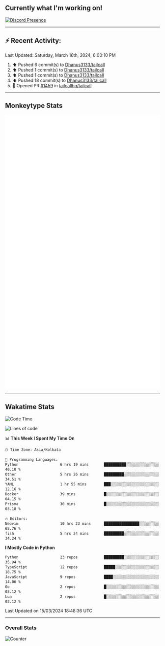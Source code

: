 ## Currently what I'm working on!
[![Discord Presence](https://lanyard.cnrad.dev/api/534981034400284712)](https://discord.com/users/534981034400284712)

---

## :zap: Recent Activity:
<!--RECENT_ACTIVITY:last_update-->
Last Updated: Saturday, March 16th, 2024, 6:00:10 PM
<!--RECENT_ACTIVITY:last_update_end-->
<!--RECENT_ACTIVITY:start-->
1. ⬆️ Pushed 6 commit(s) to [Dhanus3133/tailcall](https://github.com/Dhanus3133/tailcall)<br>
2. ⬆️ Pushed 1 commit(s) to [Dhanus3133/tailcall](https://github.com/Dhanus3133/tailcall)<br>
3. ⬆️ Pushed 1 commit(s) to [Dhanus3133/tailcall](https://github.com/Dhanus3133/tailcall)<br>
4. ⬆️ Pushed 18 commit(s) to [Dhanus3133/tailcall](https://github.com/Dhanus3133/tailcall)<br>
5. 💪 Opened PR [#1459](https://github.com/tailcallhq/tailcall/pull/1459) in [tailcallhq/tailcall](https://github.com/tailcallhq/tailcall)<br>
<!--RECENT_ACTIVITY:end-->

---

## Monkeytype Stats
<a href="https://monkeytype.com/profile/dhanus">
  <img src="https://raw.githubusercontent.com/Dhanus3133/Dhanus3133/monkeytype/monkeytype-lbpb.svg" alt="Monkeytype Profile" />
</a>

---

## Wakatime Stats
<!--START_SECTION:waka-->
![Code Time](http://img.shields.io/badge/Code%20Time-1%2C708%20hrs%2031%20mins-blue)

![Lines of code](https://img.shields.io/badge/From%20Hello%20World%20I%27ve%20Written-4.9%20million%20lines%20of%20code-blue)

📊 **This Week I Spent My Time On** 

```text
🕑︎ Time Zone: Asia/Kolkata

💬 Programming Languages: 
Python                   6 hrs 19 mins       ██████████░░░░░░░░░░░░░░░   40.10 % 
Other                    5 hrs 26 mins       █████████░░░░░░░░░░░░░░░░   34.51 % 
YAML                     1 hr 55 mins        ███░░░░░░░░░░░░░░░░░░░░░░   12.16 % 
Docker                   39 mins             █░░░░░░░░░░░░░░░░░░░░░░░░   04.15 % 
Prisma                   30 mins             █░░░░░░░░░░░░░░░░░░░░░░░░   03.18 % 

🔥 Editors: 
Neovim                   10 hrs 23 mins      ████████████████░░░░░░░░░   65.76 % 
fish                     5 hrs 24 mins       █████████░░░░░░░░░░░░░░░░   34.24 % 
```

**I Mostly Code in Python** 

```text
Python                   23 repos            █████████░░░░░░░░░░░░░░░░   35.94 % 
TypeScript               12 repos            █████░░░░░░░░░░░░░░░░░░░░   18.75 % 
JavaScript               9 repos             ████░░░░░░░░░░░░░░░░░░░░░   14.06 % 
Go                       2 repos             █░░░░░░░░░░░░░░░░░░░░░░░░   03.12 % 
Lua                      2 repos             █░░░░░░░░░░░░░░░░░░░░░░░░   03.12 % 
```




 Last Updated on 15/03/2024 18:48:36 UTC
<!--END_SECTION:waka-->
---

### Overall Stats

<img src="https://moe-counter.glitch.me/get/@Dhanus3133?theme=asoul" alt="Counter" />
